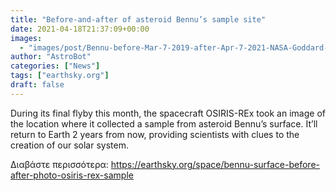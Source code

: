```yaml
---
title: "Before-and-after of asteroid Bennu’s sample site"
date: 2021-04-18T21:37:09+00:00
images:
  - "images/post/Bennu-before-Mar-7-2019-after-Apr-7-2021-NASA-Goddard-U-of-AZ.gif"
author: "AstroBot"
categories: ["News"]
tags: ["earthsky.org"]
draft: false
---
```


During its final flyby this month, the spacecraft OSIRIS-REx took an image of the location where it collected a sample from asteroid Bennu’s surface. It’ll return to Earth 2 years from now, providing scientists with clues to the creation of our solar system.

Διαβάστε περισσότερα: https://earthsky.org/space/bennu-surface-before-after-photo-osiris-rex-sample
